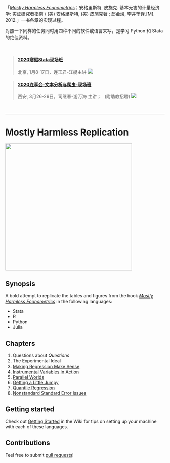 「[_Mostly Harmless Econometrics_](http://www.mostlyharmlesseconometrics.com/)；安格里斯特, 皮施克. 基本无害的计量经济学: 实证研究者指南 / (美) 安格里斯特, (美) 皮施克著 ; 郎金焕, 李井奎译.[M]. 2012.」一书各章的实现过程。

对照一下同样的任务同时用四种不同的软件或语言来写，是学习 Python 和 Stata 的绝佳资料。

&emsp;
> #### [2020寒假Stata现场班](http://www.peixun.net/view/1224.html)       
>  北京, 1月8-17日，连玉君-江艇主讲
![](https://imgconvert.csdnimg.cn/aHR0cHM6Ly9maWxlLmxpYW54aC5jbi9pbWFnZXMvMjAxOTExMTEvNjkxM2MwODc0Zjc4ZmM2ZjE3Njg3NmI2Njk5OWM0MDEuanBn?x-oss-process=image/format,png)

> #### [2020连享会-文本分析与爬虫-现场班](https://zhuanlan.zhihu.com/p/93858899)    
> 西安, 3月26-29日，司继春-游万海 主讲；&ensp; (附助教招聘)
![](https://imgconvert.csdnimg.cn/aHR0cHM6Ly9maWctbGlhbnhoLm9zcy1jbi1zaGVuemhlbi5hbGl5dW5jcy5jb20vJUU4JUJGJTlFJUU0JUJBJUFCJUU0JUJDJTlBMjAyMC4zJUU2JTk2JTg3JUU2JTlDJUFDJUU1JTg4JTg2JUU2JTlFJTkwJUU2JUI1JUI3JUU2JThBJUE1LnBuZw?x-oss-process=image/format,png)


&emsp;

----

# Mostly Harmless Replication
<img src="http://img12.deviantart.net/f2cc/i/2015/017/2/5/babel_fish_poster__color__by_mrrtist21-d8eb1ea.jpg" width="400">

## Synopsis

A bold attempt to replicate the tables and figures from the book [_Mostly Harmless Econometrics_](http://www.mostlyharmlesseconometrics.com/) in the following languages:
* Stata
* R
* Python
* Julia

## Chapters
1. Questions about _Questions_
2. The Experimental Ideal
3. [Making Regression Make Sense](03%20Making%20Regression%20Make%20Sense/03%20Making%20Regression%20Make%20Sense.md)
4. [Instrumental Variables in Action](04%20Instrumental%20Variables%20in%20Action/04%20Instrumental%20Variables%20in%20Action.md)
5. [Parallel Worlds](05%20Fixed%20Effects%2C%20DD%20and%20Panel%20Data/05%20Fixed%20Effects%2C%20DD%20and%20Panel%20Data.md)
6. [Getting a Little Jumpy](06%20Getting%20a%20Little%20Jumpy/06%20Getting%20a%20Little%20Jumpy.md)
7. [Quantile Regression](07%20Quantile%20Regression/07%20Quantile%20Regression.md)
8. [Nonstandard Standard Error Issues](08%20Nonstandard%20Standard%20Error%20Issues/08%20Nonstanard%20Standard%20Error%20Issues.md)

## Getting started
Check out [Getting Started](https://github.com/vikjam/mostly-harmless-replication/wiki/Getting-started) in the Wiki for tips on setting up your machine with each of these languages.

## Contributions
Feel free to submit [pull requests](https://github.com/blog/1943-how-to-write-the-perfect-pull-request)!

